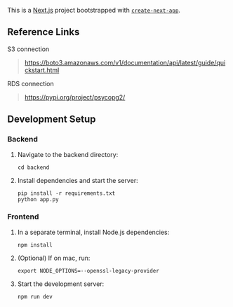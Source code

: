 This is a [Next.js](https://nextjs.org) project bootstrapped with [`create-next-app`](https://nextjs.org/docs/app/api-reference/cli/create-next-app).

## Reference Links
S3 connection
> https://boto3.amazonaws.com/v1/documentation/api/latest/guide/quickstart.html

RDS connection
> https://pypi.org/project/psycopg2/

## Development Setup

### Backend
1. Navigate to the backend directory:
   ```
   cd backend
   ```

2. Install dependencies and start the server:
   ```
   pip install -r requirements.txt
   python app.py
   ```

### Frontend
1. In a separate terminal, install Node.js dependencies:
   ```
   npm install
   ```

2. (Optional) If on mac, run:
   ```
   export NODE_OPTIONS=--openssl-legacy-provider
   ```

3. Start the development server:
   ```
   npm run dev
   ```